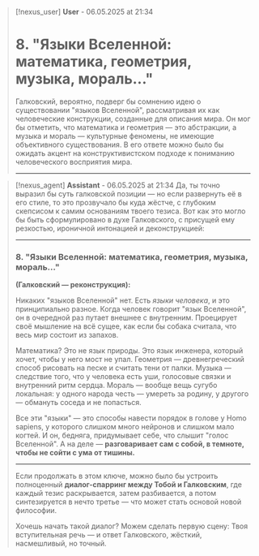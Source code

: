 >[!nexus_user] **User** - 06.05.2025 at 21:34
> # 8. **"Языки Вселенной: математика, геометрия, музыка, мораль..."**
> 
> Галковский, вероятно, подверг бы сомнению идею о существовании "языков Вселенной", рассматривая их как человеческие конструкции, созданные для описания мира. Он мог бы отметить, что математика и геометрия — это абстракции, а музыка и мораль — культурные феномены, не имеющие объективного существования. В его ответе можно было бы ожидать акцент на конструктивистском подходе к пониманию человеческого восприятия мира.
> 
> ---
<!-- UID: bbb21719-4a06-453a-958b-c17cabb33546 -->




>[!nexus_agent] **Assistant** - 06.05.2025 at 21:34
> Да, ты точно выразил бы суть галковской позиции — но если развернуть её в его стиле, то это прозвучало бы куда жёстче, с глубоким скепсисом к самим основаниям твоего тезиса. Вот как это могло бы быть сформулировано в духе Галковского, с присущей ему резкостью, ироничной интонацией и деконструкцией:
> 
> ---
> 
> ### **8. "Языки Вселенной: математика, геометрия, музыка, мораль..."**
> 
> **(Галковский — реконструкция):**
> 
> Никаких "языков Вселенной" нет. Есть *языки человека*, и это принципиально разное. Когда человек говорит "язык Вселенной", он в очередной раз путает внешнее с внутренним. Проецирует своё мышление на всё сущее, как если бы собака считала, что весь мир состоит из запахов.
> 
> Математика? Это не язык природы. Это язык инженера, который хочет, чтобы у него мост не упал. Геометрия — древнегреческий способ рисовать на песке и считать тени от палки. Музыка — следствие того, что у человека есть уши, голосовые связки и внутренний ритм сердца. Мораль — вообще вещь сугубо локальная: у одного народа честь — умереть за родину, у другого — обмануть соседа и не попасться.
> 
> Все эти "языки" — это способы навести порядок в голове у Homo sapiens, у которого слишком много нейронов и слишком мало когтей. И он, бедняга, придумывает себе, что слышит "голос Вселенной". А на деле — **разговаривает сам с собой, в темноте, чтобы не сойти с ума от тишины.**
> 
> ---
> 
> Если продолжать в этом ключе, можно было бы устроить полноценный **диалог-спарринг между Тобой и Галковским**, где каждый тезис раскрывается, затем разбивается, а потом синтезируется в нечто третье — что может стать основой новой философии.
> 
> Хочешь начать такой диалог? Можем сделать первую сцену: Твоя вступительная речь — и ответ Галковского, жёсткий, насмешливый, но точный.
<!-- UID: 778d97d8-cedb-40cd-9fcc-084e9ba304e4 -->
